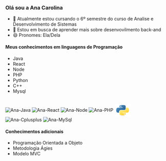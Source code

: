 ### Olá sou a Ana Carolina

- 🌱 Atualmente estou cursando o 6º semestre do curso de Analise e Desenvolvimento de Sistemas
- 👯 Estou em busca de aprender mais sobre desenvovilmento back-and
- 😄 Pronomes: Ela/Dela

#### Meus conhecimentos em linguagens de Programação
- Java
- React
- Node
- PHP
- Python
- C++
- Mysql
<div style="display: inline_block"><br>
  <img align="center" alt="Ana-Java" height="40" width="50" src="https://cdn.jsdelivr.net/gh/devicons/devicon@latest/icons/java/java-original-wordmark.svg">
  <img align="center" alt="Ana-React" height="40" width="50" src="https://www.svgrepo.com/show/303500/react-1-logo.svg">
  <img align="center" alt="Ana-Node" height="40" width="50" src="https://encrypted-tbn0.gstatic.com/images?q=tbn:ANd9GcSBwzWqFVu66ck-2u_nDBgLTZbR3cNjpUCbWg&s">
  <img align="center" alt="Ana-PHP" height="40" width="50" src="https://www.svgrepo.com/show/452088/php.svg">
  <img align="center" alt="Ana-Python" height="40" width="50" src="https://raw.githubusercontent.com/devicons/devicon/master/icons/python/python-original.svg">
  <img align="center" alt="Ana-Cplusplus" height="40" width="50" src="https://cdn.jsdelivr.net/gh/devicons/devicon@latest/icons/cplusplus/cplusplus-original.svg"> 
  <img align="center" alt="Ana-MySql" height="40" width="50" src="https://cdn.jsdelivr.net/gh/devicons/devicon@latest/icons/mysql/mysql-plain-wordmark.svg">

</div>

#### Conhecimentos adicionais
- Programação Orientada a Objeto
- Metodologia Ágies
- Modelo MVC


